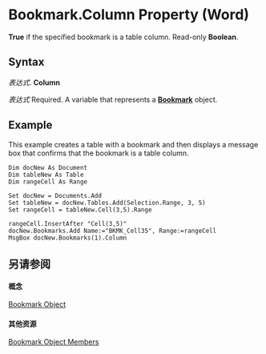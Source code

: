 
# Bookmark.Column Property (Word)

 **True** if the specified bookmark is a table column. Read-only **Boolean**.


## Syntax

 _表达式_. **Column**

 _表达式_ Required. A variable that represents a **[Bookmark](be6b0c7b-60ca-97e7-ef19-6de335da3197.md)** object.


## Example

This example creates a table with a bookmark and then displays a message box that confirms that the bookmark is a table column.


```
Dim docNew As Document 
Dim tableNew As Table 
Dim rangeCell As Range 
 
Set docNew = Documents.Add 
Set tableNew = docNew.Tables.Add(Selection.Range, 3, 5) 
Set rangeCell = tableNew.Cell(3,5).Range 
 
rangeCell.InsertAfter "Cell(3,5)" 
docNew.Bookmarks.Add Name:="BKMK_Cell35", Range:=rangeCell 
MsgBox docNew.Bookmarks(1).Column
```


## 另请参阅


#### 概念


[Bookmark Object](be6b0c7b-60ca-97e7-ef19-6de335da3197.md)
#### 其他资源


[Bookmark Object Members](http://msdn.microsoft.com/library/c7ff0d52-501c-64ac-0034-b0e4ed3640f2%28Office.15%29.aspx)